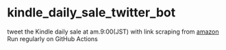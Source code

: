 # kindle_daily_sale_twitter_bot
tweet the Kindle daily sale at am.9:00(JST) with link
scraping from [amazon](https://www.amazon.co.jp/Kindle%E6%9C%ACKindle%E3%82%B9%E3%83%88%E3%82%A2/b?ie=UTF8&node=3251934051)
Run regularly on GitHub Actions
